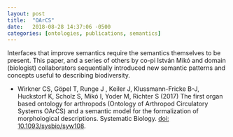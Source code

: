 ```yaml
---
layout: post
title:  "OArCS"
date:   2018-08-28 14:37:06 -0500
categories: [ontologies, publications, semantics]
---
```


Interfaces that improve semantics require the semantics themselves to be present.  This paper, and a series of others by co-pi István Mikó and domain (biologist) collaborators sequentially introduced new semantic patterns and concepts useful to describing biodiversity.

* Wirkner CS, Göpel T, Runge J , Keiler J, Klussmann-Fricke B-J, Huckstorf K, Scholz S, Mikó I, Yoder M, Richter S (2017) The first organ based ontology for arthropods (Ontology of Arthropod Circulatory Systems OArCS) and a semantic model for the formalization of morphological descriptions. Systematic Biology. [doi: 10.1093/sysbio/syw108](https://academic.oup.com/sysbio/article/66/5/754/2957053).
